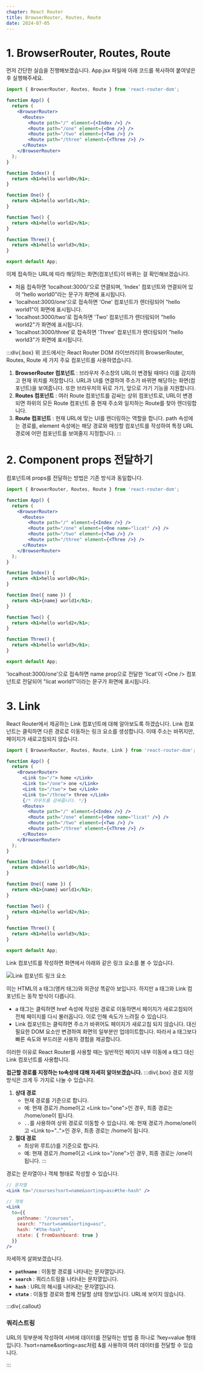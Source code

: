 ```yaml
---
chapter: React Router
title: BrowserRouter, Routes, Route
date: 2024-07-05
---
```


# 1. BrowserRouter, Routes, Route

먼저 간단한 실습을 진행해보겠습니다. App.jsx 파일에 아래 코드를 복사하여 붙여넣은 후 실행해주세요.

```jsx
import { BrowserRouter, Routes, Route } from 'react-router-dom';

function App() {
  return (
    <BrowserRouter>
      <Routes>
        <Route path="/" element={<Index />} />
        <Route path="/one" element={<One />} />
        <Route path="/two" element={<Two />} />
        <Route path="/three" element={<Three />} />
      </Routes>
    </BrowserRouter>
  );
}

function Index() {
  return <h1>hello world0</h1>;
}

function One() {
  return <h1>hello world1</h1>;
}

function Two() {
  return <h1>hello world2</h1>;
}

function Three() {
  return <h1>hello world3</h1>;
}

export default App;
```

이제 접속하는 URL에 따라 해당하는 화면(컴포넌트)이 바뀌는 걸 확인해보겠습니다.

- 처음 접속하면 ‘localhost:3000/’으로 연결되며, 'Index' 컴포넌트와 연결되어 있어 “hello world0”라는 문구가 화면에 표시됩니다.
- 'localhost:3000/one'으로 접속하면 'One' 컴포넌트가 렌더링되어 "hello world1"이 화면에 표시됩니다.
- 'localhost:3000/two'로 접속하면 'Two' 컴포넌트가 렌더링되어 "hello world2"가 화면에 표시됩니다.
- 'localhost:3000/three'로 접속하면 'Three' 컴포넌트가 렌더링되어 "hello world3"가 화면에 표시됩니다.

:::div{.box}
위 코드에서는 React Router DOM 라이브러리의 BrowserRouter, Routes, Route 세 가지 주요 컴포넌트를 사용하였습니다.

1. **BrowserRouter 컴포넌트** : 브라우저 주소창의 URL이 변경될 때마다 이를 감지하고 현재 위치를 저장합니다. URL과 UI를 연결하여 주소가 바뀌면 해당하는 화면(컴포넌트)을 보여줍니다. 또한 브라우저의 뒤로 가기, 앞으로 가기 기능을 지원합니다.
2. **Routes 컴포넌트** : 여러 Route 컴포넌트를 감싸는 상위 컴포넌트로, URL이 변경되면 하위의 모든 Route 컴포넌트 중 현재 주소와 일치하는 Route를 찾아 렌더링합니다.
3. **Route 컴포넌트** : 현재 URL에 맞는 UI를 렌더링하는 역할을 합니다. path 속성에는 경로를, element 속성에는 해당 경로와 매칭할 컴포넌트를 작성하여 특정 URL 경로에 어떤 컴포넌트를 보여줄지 지정합니다.
   :::

# 2. Component props 전달하기

컴포넌트에 props를 전달하는 방법은 기존 방식과 동일합니다.

```jsx
import { BrowserRouter, Routes, Route } from 'react-router-dom';

function App() {
  return (
    <BrowserRouter>
      <Routes>
        <Route path="/" element={<Index />} />
        <Route path="/one" element={<One name="licat" />} />
        <Route path="/two" element={<Two />} />
        <Route path="/three" element={<Three />} />
      </Routes>
    </BrowserRouter>
  );
}

function Index() {
  return <h1>hello world0</h1>;
}

function One({ name }) {
  return <h1>{name} world1</h1>;
}

function Two() {
  return <h1>hello world2</h1>;
}

function Three() {
  return <h1>hello world3</h1>;
}

export default App;
```

'localhost:3000/one'으로 접속하면 name prop으로 전달한 'licat'이 \<One /> 컴포넌트로 전달되어 "licat world1"이라는 문구가 화면에 표시됩니다.

# 3. Link

React Router에서 제공하는 Link 컴포넌트에 대해 알아보도록 하겠습니다. Link 컴포넌트는 클릭하면 다른 경로로 이동하는 링크 요소를 생성합니다. 이때 주소는 바뀌지만, 페이지가 새로고침되지 않습니다.

```jsx
import { BrowserRouter, Routes, Route, Link } from 'react-router-dom';

function App() {
  return (
    <BrowserRouter>
      <Link to="/"> home </Link>
      <Link to="/one"> one </Link>
      <Link to="/two"> two </Link>
      <Link to="/three"> three </Link>
      {/* 라우트를 감싸줍니다. */}
      <Routes>
        <Route path="/" element={<Index />} />
        <Route path="/one" element={<One name="licat" />} />
        <Route path="/two" element={<Two />} />
        <Route path="/three" element={<Three />} />
      </Routes>
    </BrowserRouter>
  );
}

function Index() {
  return <h1>hello world0</h1>;
}

function One({ name }) {
  return <h1>{name} world1</h1>;
}

function Two() {
  return <h1>hello world2</h1>;
}

function Three() {
  return <h1>hello world3</h1>;
}

export default App;
```

Link 컴포넌트를 작성하면 화면에서 아래와 같은 링크 요소를 볼 수 있습니다.

![Link 컴포넌트 링크 요소](/images/basecamp-react/chapter03/%25E1%2584%2589%25E1%2585%25B3%25E1%2584%258F%25E1%2585%25B3%25E1%2584%2585%25E1%2585%25B5%25E1%2586%25AB%25E1%2584%2589%25E1%2585%25A3%25E1%2586%25BA_2024-07-05_15.28.28.png)

이는 HTML의 a 태그(앵커 태그)와 외관상 똑같아 보입니다. 하지만 a 태그와 Link 컴포넌트는 동작 방식이 다릅니다.

- a 태그는 클릭하면 href 속성에 작성된 경로로 이동하면서 페이지가 새로고침되어 전체 페이지를 다시 불러옵니다. 이로 인해 속도가 느려질 수 있습니다.
- Link 컴포넌트는 클릭하면 주소가 바뀌어도 페이지가 새로고침 되지 않습니다. 대신 필요한 DOM 요소만 변경하여 화면의 일부분만 업데이트합니다. 따라서 a 태그보다 빠른 속도와 부드러운 사용자 경험을 제공합니다.

이러한 이유로 React Router를 사용할 때는 일반적인 페이지 내부 이동에 a 태그 대신 Link 컴포넌트를 사용합니다.

**접근할 경로를 지정하는 to속성에 대해 자세히 알아보겠습니다.**
:::div{.box}
경로 지정 방식은 크게 두 가지로 나눌 수 있습니다.

1. **상대 경로**
   - 현재 경로를 기준으로 합니다.
   - 예: 현재 경로가 /home이고 \<Link to="one">인 경우, 최종 경로는 /home/one이 됩니다.
   - `..`를 사용하여 상위 경로로 이동할 수 있습니다. 예: 현재 경로가 /home/one이고 \<Link to="..">인 경우, 최종 경로는 /home이 됩니다.
2. **절대 경로**
   - 최상위 루트(/)를 기준으로 합니다.
   - 예: 현재 경로가 /home이고 \<Link to="/one">인 경우, 최종 경로는 /one이 됩니다.
     :::

경로는 문자열이나 객체 형태로 작성할 수 있습니다.

```jsx
// 문자열
<Link to="/courses?sort=name&sorting=asc#the-hash" />

// 객체
<Link
  to={{
    pathname: "/courses",
    search: "?sort=name&sorting=asc",
    hash: "#the-hash",
    state: { fromDashboard: true }
  }}
/>
```

자세하게 살펴보겠습니다.

- **`pathname`** : 이동할 경로를 나타내는 문자열입니다.
- **`search`** : 쿼리스트링을 나타내는 문자열입니다.
- **`hash`** : URL의 해시를 나타내는 문자열입니다.
- **`state`** : 이동할 경로와 함께 전달할 상태 정보입니다. URL에 보이지 않습니다.

:::div{.callout}

### 쿼리스트링

URL의 뒷부분에 작성하여 서버에 데이터를 전달하는 방법 중 하나로 ?key=value 형태입니다. ?sort=name&sorting=asc처럼 &를 사용하여 여러 데이터를 전달할 수 있습니다.

:::
